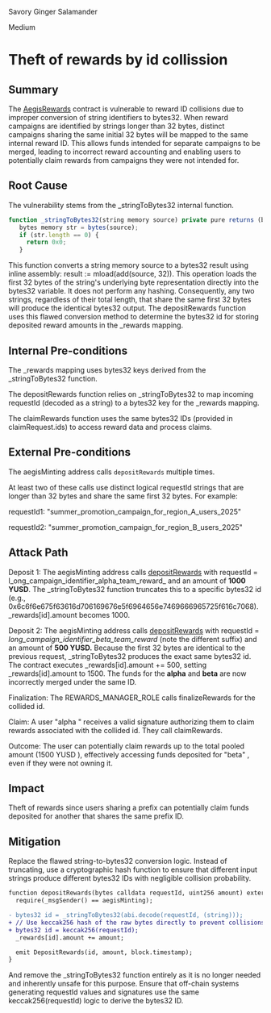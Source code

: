 Savory Ginger Salamander

Medium

# Theft of rewards by id collission

## Summary
The [AegisRewards](https://github.com/sherlock-audit/2025-04-aegis-op-grant/blob/main/aegis-contracts/contracts/AegisRewards.sol) contract is vulnerable to reward ID collisions due to improper conversion of string identifiers to bytes32. When reward campaigns are identified by strings longer than 32 bytes, distinct campaigns sharing the same initial 32 bytes will be mapped to the same internal reward ID. This allows funds intended for separate campaigns to be merged, leading to incorrect reward accounting and enabling users to potentially claim rewards from campaigns they were not intended for.

## Root Cause
The vulnerability stems from the _stringToBytes32 internal function. 
 ```javascript
 function _stringToBytes32(string memory source) private pure returns (bytes32 result) {
    bytes memory str = bytes(source);
    if (str.length == 0) {
      return 0x0;
    }
```

This function converts a string memory source to a bytes32 result using inline assembly: result := mload(add(source, 32)). This operation loads the first 32 bytes of the string's underlying byte representation directly into the bytes32 variable. It does not perform any hashing. Consequently, any two strings, regardless of their total length, that share the same first 32 bytes will produce the identical bytes32 output. The depositRewards function uses this flawed conversion method to determine the bytes32 id for storing deposited reward amounts in the _rewards mapping.

## Internal Pre-conditions
The _rewards mapping uses bytes32 keys derived from the _stringToBytes32 function.

The depositRewards function relies on _stringToBytes32 to map incoming requestId (decoded as a string) to a bytes32 key for the _rewards mapping.

The claimRewards function uses the same bytes32 IDs (provided in claimRequest.ids) to access reward data and process claims.

## External Pre-conditions
The aegisMinting address calls `depositRewards` multiple times.

At least two of these calls use distinct logical requestId strings that are longer than 32 bytes and share the same first 32 bytes. For example:

requestId1: "summer_promotion_campaign_for_region_A_users_2025"

requestId2: "summer_promotion_campaign_for_region_B_users_2025"

## Attack Path
Deposit 1: The aegisMinting address calls [depositRewards](https://github.com/sherlock-audit/2025-04-aegis-op-grant/blob/4aceb235db96b2299bb95ebf16e83a24f987bf3e/aegis-contracts/contracts/AegisRewards.sol#L158-L165) with requestId = l_ong_campaign_identifier_alpha_team_reward_ and an amount of **1000 YUSD**. The _stringToBytes32 function truncates this to a specific bytes32 id (e.g., 0x6c6f6e675f63616d706169676e5f6964656e7469666965725f616c7068). _rewards[id].amount becomes 1000.

Deposit 2: The aegisMinting address calls [depositRewards](https://github.com/sherlock-audit/2025-04-aegis-op-grant/blob/4aceb235db96b2299bb95ebf16e83a24f987bf3e/aegis-contracts/contracts/AegisRewards.sol#L158-L165) with requestId = _long_campaign_identifier_beta_team_reward_ (note the different suffix) and an amount of **500 YUSD.** Because the first 32 bytes are identical to the previous request, _stringToBytes32 produces the exact same bytes32 id. The contract executes _rewards[id].amount += 500, setting _rewards[id].amount to 1500. The funds for the **alpha** and **beta** are now incorrectly merged under the same ID.

Finalization: The REWARDS_MANAGER_ROLE calls finalizeRewards for the collided id.

Claim: A user  "alpha "  receives a valid signature authorizing them to claim rewards associated with the collided id. They call claimRewards.

Outcome: The user can potentially claim rewards up to the total pooled amount (1500 YUSD ), effectively accessing funds deposited for  "beta" , even if they were not owning it.

## Impact

Theft of  rewards since users sharing a prefix can potentially claim funds deposited for another  that shares the same prefix ID.


## Mitigation
Replace the flawed string-to-bytes32 conversion logic. Instead of truncating, use a cryptographic hash function to ensure that different input strings produce different bytes32 IDs with negligible collision probability.

```diff
function depositRewards(bytes calldata requestId, uint256 amount) external {
  require(_msgSender() == aegisMinting);

- bytes32 id = _stringToBytes32(abi.decode(requestId, (string)));
+ // Use keccak256 hash of the raw bytes directly to prevent collisions
+ bytes32 id = keccak256(requestId);
  _rewards[id].amount += amount;

  emit DepositRewards(id, amount, block.timestamp);
}


```
And remove the _stringToBytes32 function entirely as it is no longer needed and inherently unsafe for this purpose. Ensure that off-chain systems generating requestId values and signatures use the same keccak256(requestId) logic to derive the bytes32 ID.
